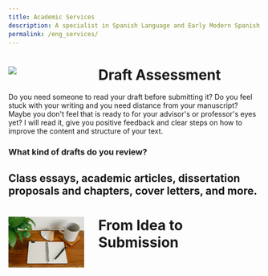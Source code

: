 ```yaml
---
title: Academic Services
description: A specialist in Spanish Language and Early Modern Spanish Literature
permalink: /eng_services/
---
```


# <img align="left" src='/assets/images/services/feedback.jpg' width='30%' style='margin-right:1em' > Draft Assessment 
Do you need someone to read your draft before submitting it? Do you feel stuck with your writing and you need distance from your manuscript? Maybe you don't feel that is ready to for your advisor's or professor's eyes yet? I will read it, give you positive feedback and clear steps on how to improve the content and structure of your text.

### What kind of drafts do you review?
Class essays, academic articles, dissertation proposals and chapters, cover letters, and more. 
---

# <img align="left" src='/assets/images/services/flashcards.jpg' width='30%' style='margin-right:1em' > From Idea to Submission
